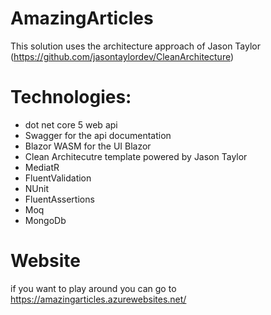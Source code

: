 # AmazingArticles
This solution uses the architecture approach of Jason Taylor (https://github.com/jasontaylordev/CleanArchitecture)

# Technologies: 
- dot net core  5 web api
- Swagger for the api documentation
- Blazor WASM for the UI Blazor
- Clean Architecutre template powered by Jason Taylor
- MediatR
- FluentValidation 
- NUnit 
- FluentAssertions 
- Moq 
- MongoDb 

# Website
if you want to play around you can go to https://amazingarticles.azurewebsites.net/
